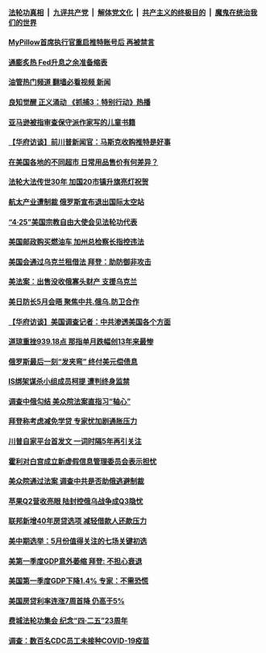 ####  [法轮功真相](../../../../basic/blob/master/README.md?t=05030601) &nbsp;|&nbsp; [九评共产党](../../../../9ping.md/blob/master/README.md?t=05030601) &nbsp;|&nbsp; [解体党文化](../../../../jtdwh.md/blob/master/README.md?t=05030601)  &nbsp;|&nbsp; [共产主义的终极目的](../../../../gczydzjmd.md/blob/master/README.md?t=05030601) &nbsp;|&nbsp; [魔鬼在统治我们的世界](../../../../mgztzwmdsj.md/blob/master/README.md?t=05030601) 

#### [MyPillow首席执行官重启推特账号后 再被禁言](../pages/prog203/a103415900.md?t=05030601) 

#### [通膨炙热 Fed升息之余准备缩表](../pages/prog203/a103415373.md?t=05030601) 

#### [油管热门频道 翻墙必看视频 新闻](http://45.76.130.85:81/youtube.html?05030601)

#### [良知觉醒 正义涌动 《抓捕3：特别行动》热播](../pages/prog203/a103413927.md?t=05030601) 

#### [亚马逊被指审查保守派作家写的儿童书籍](../pages/prog203/a103415026.md?t=05030601) 

#### [【华府访谈】前川普新闻官：马斯克收购推特是好事](../pages/prog203/a103415008.md?t=05030601) 

#### [在美国各地的不同超市 日常用品售价有何差异？](../pages/prog203/a103414940.md?t=05030601) 

#### [法轮大法传世30年 加国20市镇升旗亮灯祝贺](../pages/prog203/a103414939.md?t=05030601) 

#### [航太产业遭制裁 俄罗斯宣布退出国际太空站](../pages/prog203/a103414858.md?t=05030601) 

#### [“4·25”美国宗教自由大使会见法轮功代表](../pages/prog203/a103414692.md?t=05030601) 

#### [美国邮政购买燃油车 加州总检察长指控违法](../pages/prog203/a103414492.md?t=05030601) 

#### [美国会通过乌克兰租借法 拜登：助防御非攻击](../pages/prog203/a103414496.md?t=05030601) 

#### [美法案：出售没收俄寡头财产 支援乌克兰](../pages/prog203/a103414378.md?t=05030601) 

#### [美日防长5月会晤 聚焦中共.俄乌.防卫合作](../pages/prog203/a103414342.md?t=05030601) 

#### [【华府访谈】美国调查记者：中共渗透美国各个方面](../pages/prog203/a103414345.md?t=05030601) 

#### [道琼重挫939.18点 那指单月跌幅创13年来最惨](../pages/prog203/a103414175.md?t=05030601) 

#### [俄罗斯最后一刻“发夹弯”  终付美元偿债息](../pages/prog203/a103414159.md?t=05030601) 

#### [IS绑架谋杀小组成员柯提 遭判终身监禁](../pages/prog203/a103414089.md?t=05030601) 

#### [调查中俄勾结 美众院法案直指习“轴心”](../pages/prog203/a103413912.md?t=05030601) 

#### [拜登称考虑减免学贷 专家忧加剧通胀压力](../pages/prog203/a103413873.md?t=05030601) 

#### [川普自家平台首发文 一词时隔5年再引关注](../pages/prog203/a103413793.md?t=05030601) 

#### [霍利对白宫成立新虚假信息管理委员会表示担忧](../pages/prog203/a103413709.md?t=05030601) 

#### [美众院通过法案 调查中共是否助俄逃避制裁](../pages/prog203/a103413697.md?t=05030601) 

#### [苹果Q2营收亮眼 陆封控俄乌战争成Q3隐忧](../pages/prog203/a103413505.md?t=05030601) 

#### [联邦新增40年房贷选项 减轻借款人还款压力](../pages/prog203/a103413278.md?t=05030601) 

#### [美中期选举：5月份值得关注的七场关键初选](../pages/prog203/a103413033.md?t=05030601) 

#### [美第一季度GDP意外萎缩 拜登: 不担心衰退](../pages/prog203/a103412885.md?t=05030601) 

#### [美国第一季度GDP下降1.4% 专家：不需恐慌](../pages/prog203/a103412806.md?t=05030601) 

#### [美国房贷利率连涨7周首降 仍高于5%](../pages/prog203/a103412803.md?t=05030601) 

#### [费城法轮功集会 纪念“四‧二五”23周年](../pages/prog203/a103412812.md?t=05030601) 

#### [调查：数百名CDC员工未接种COVID-19疫苗](../pages/prog203/a103412789.md?t=05030601) 

<img src='http://gfw-breaker.win/goodnews/indexes/prog203.md' width='0px' height='0px'/>
